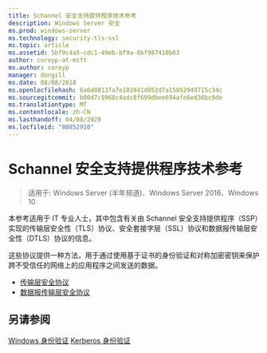 ```yaml
---
title: Schannel 安全支持提供程序技术参考
description: Windows Server 安全
ms.prod: windows-server
ms.technology: security-tls-ssl
ms.topic: article
ms.assetid: 5bf9c4a5-cdc1-49eb-bf9a-8bf987410b63
author: coreyp-at-msft
ms.author: coreyp
manager: dongill
ms.date: 08/08/2018
ms.openlocfilehash: 6a6d8813fa7e101941d852d7a15852949715c34c
ms.sourcegitcommit: b00d7c8968c4adc8f699dbee694afe6ed36bc9de
ms.translationtype: MT
ms.contentlocale: zh-CN
ms.lasthandoff: 04/08/2020
ms.locfileid: "80852910"
---
```

# <a name="schannel-security-support-provider-technical-reference"></a>Schannel 安全支持提供程序技术参考

>适用于: Windows Server (半年频道)、Windows Server 2016、Windows 10

本参考适用于 IT 专业人士，其中包含有关由 Schannel 安全支持提供程序（SSP）实现的传输层安全性（TLS）协议、安全套接字层（SSL）协议和数据报传输层安全性（DTLS）协议的信息。

这些协议提供一种方法，用于通过使用基于证书的身份验证和对称加密密钥来保护跨不受信任的网络上的应用程序之间发送的数据。

- [传输层安全协议](transport-layer-security-protocol.md)
- [数据报传输层安全协议](datagram-transport-layer-security-protocol.md)

## <a name="see-also"></a>另请参阅
[Windows 身份验证](../windows-authentication/windows-authentication-overview.md)
[Kerberos 身份验证](../kerberos/kerberos-authentication-overview.md)


